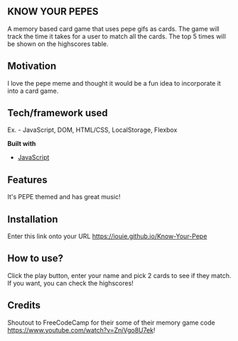 ## KNOW YOUR PEPES

A memory based card game that uses pepe gifs as cards. The game will track the time it takes for a user to match all the cards. The top 5 times will be shown on the highscores table.

## Motivation

I love the pepe meme and thought it would be a fun idea to incorporate it into a card game.

## Tech/framework used

Ex. - JavaScript, DOM, HTML/CSS, LocalStorage, Flexbox

<b>Built with</b>

- [JavaScript](https://www.javascript.com/)

## Features

It's PEPE themed and has great music!

## Installation

Enter this link onto your URL https://iouie.github.io/Know-Your-Pepe

## How to use?

Click the play button, enter your name and pick 2 cards to see if they match. If you want, you can check the highscores!

## Credits

Shoutout to FreeCodeCamp for their some of their memory game code https://www.youtube.com/watch?v=ZniVgo8U7ek!
